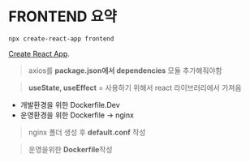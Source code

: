 # FRONTEND 요약

```
npx create-react-app frontend
```
[Create React App](https://github.com/facebook/create-react-app).
> axios를 **package.json에서 dependencies** 모듈 추가해줘야함

> **useState, useEffect** = 사용하기 위해서 react 라이브러리에서 가져옴


- 개발환경을 위한 Dockerfile.Dev 
- 운영환경을 위한 Dockerfile        -> nginx


> nginx 폴더 생성 후 **default.conf** 작성

> 운영을위한 **Dockerfile**작성 


